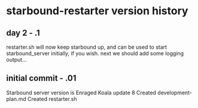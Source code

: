 # starbound-restarter version history

## day 2 - .1
  restarter.sh will now keep starbound up, and can be used to start starbound_server initially, if you wish.
  next we should add some logging output...

## initial commit - .01
  Starbound server version is Enraged Koala update 8
  Created development-plan.md
  Created restarter.sh
